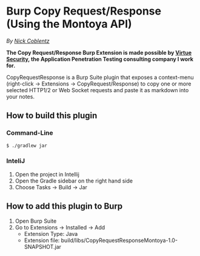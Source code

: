 # Burp Copy Request/Response (Using the Montoya API)
_By [Nick Coblentz](https://www.linkedin.com/in/ncoblentz/)_

__The Copy Request/Response Burp Extension is made possible by [Virtue Security](https://www.virtuesecurity.com), the Application Penetration Testing consulting company I work for.__

CopyRequestResponse is a Burp Suite plugin that exposes a context-menu (right-click -> Extensions -> CopyRequest/Response) to copy one or more selected HTTP1/2 or Web Socket requests and paste it as markdown into your notes. 

## How to build this plugin
### Command-Line
```bash
$ ./gradlew jar
```
### InteliJ
1. Open the project in Intellij
2. Open the Gradle sidebar on the right hand side
3. Choose Tasks -> Build -> Jar

## How to add this plugin to Burp
1. Open Burp Suite
2. Go to Extensions -> Installed -> Add
   - Extension Type: Java
   - Extension file: build/libs/CopyRequestResponseMontoya-1.0-SNAPSHOT.jar
